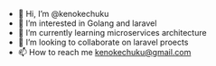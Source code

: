 - 👋 Hi, I’m @kenokechuku
- 👀 I’m interested in Golang and laravel
- 🌱 I’m currently learning microservices architecture
- 💞️ I’m looking to collaborate on laravel proects
- 📫 How to reach me kenokechuku@gmail.com

<!---
kenokechuku/kenokechuku is a ✨ special ✨ repository because its `README.md` (this file) appears on your GitHub profile.
You can click the Preview link to take a look at your changes.
--->
